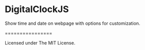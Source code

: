 # DigitalClockJS

Show time and date on webpage with options for customization.

================

Licensed under The MIT License.